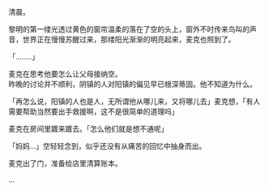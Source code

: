 清晨。  

黎明的第一缕光透过黄色的窗帘温柔的落在了空的头上，窗外不时传来鸟叫的声音，世界正在慢慢苏醒过来，那缕阳光渐渐的明亮起来，麦克也照到了。  

「........」  

麦克在思考他要怎么让父母接纳空。  
昨晚的讨论并不顺利，阴镇的人对阳镇的偏见早已根深蒂固。他不知道为什么。

「再怎么说，阳镇的人也是人，无所谓他从哪儿来，又将哪儿去」麦克想，「有人需要帮助当然要出手救援啊，这不是很简单的道理吗」  

麦克在房间里踱来踱去。「怎么他们就是想不通呢」  

「妈妈...」空轻轻念到，似乎还没有从痛苦的回忆中抽身而出。  

麦克出了门，准备给店里清算账本。  

...

